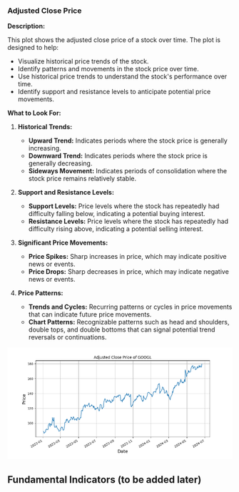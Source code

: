 
### Adjusted Close Price

**Description:** 

This plot shows the adjusted close price of a stock over time. The plot is designed to help:

   - Visualize historical price trends of the stock.
   - Identify patterns and movements in the stock price over time.
   - Use historical price trends to understand the stock's performance over time.
   - Identify support and resistance levels to anticipate potential price movements.

**What to Look For:**

1. **Historical Trends:**
   - **Upward Trend:** Indicates periods where the stock price is generally increasing.
   - **Downward Trend:** Indicates periods where the stock price is generally decreasing.
   - **Sideways Movement:** Indicates periods of consolidation where the stock price remains relatively stable.

2. **Support and Resistance Levels:**
   - **Support Levels:** Price levels where the stock has repeatedly had difficulty falling below, indicating a potential buying interest.
   - **Resistance Levels:** Price levels where the stock has repeatedly had difficulty rising above, indicating a potential selling interest.

3. **Significant Price Movements:**
   - **Price Spikes:** Sharp increases in price, which may indicate positive news or events.
   - **Price Drops:** Sharp decreases in price, which may indicate negative news or events.

4. **Price Patterns:**
   - **Trends and Cycles:** Recurring patterns or cycles in price movements that can indicate future price movements.
   - **Chart Patterns:** Recognizable patterns such as head and shoulders, double tops, and double bottoms that can signal potential trend reversals or continuations.


![Alt text](imgs/adjusted_close.png)

<!-- pagebreak -->

## Fundamental Indicators (to be added later)
